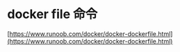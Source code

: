 # docker file 命令

[https://www.runoob.com/docker/docker-dockerfile.html](https://www.runoob.com/docker/docker-dockerfile.html)

